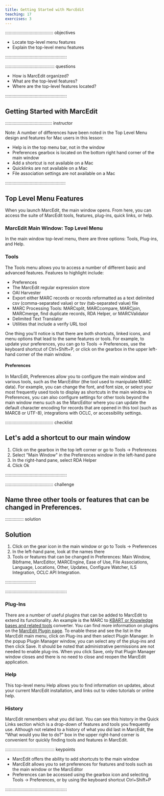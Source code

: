 ```yaml
---
title: Getting Started with MarcEdit
teaching: 17
exercises: 3
---
```


::::::::::::::::::::::::::::::::::::::: objectives

- Locate top-level menu features
- Explain the top-level menu features

::::::::::::::::::::::::::::::::::::::::::::::::::

:::::::::::::::::::::::::::::::::::::::: questions

- How is MarcEdit organized?
- What are the top-level features?
- Where are the top-level features located?

::::::::::::::::::::::::::::::::::::::::::::::::::

## Getting Started with MarcEdit

:::::::::::::::::::::::::::::::::::::: instructor

Note: A number of differences have been noted in the Top Level Menu design and features for Mac users in this lesson:
- Help is in the top menu bar, not in the window
- Preferences gearbox is located on the bottom right hand corner of the main window
- Add a shortcut is not available on a Mac
- Quicklinks are not available on a Mac
- File association settings are not available on a Mac
  
:::::::::::::::::::::::::::::::::::::::::::::::::

## Top Level Menu Features

When you launch MarcEdit, the main window opens. From here, you can access the suite of MarcEdit tools, features, plug-ins, quick links, or help.

### MarcEdit Main Window: Top Level Menu

In the main window top-level menu, there are three options: Tools, Plug-ins, and Help.

### Tools

The Tools menu allows you to access a number of different basic and advanced features. Features to highlight include:

- Preferences
- The MarcEdit regular expression store
- OAI Harvester
- Export either MARC records or records reformatted as a text delimited csv (comma-separated value) or tsv (tab-separated value) file
- MARC Processing Tools: MARCsplit, MARCcompare, MARCjoin, MARCmerge, find duplicate records, RDA Helper, or MARCValidator
- Delimited Text Translator
- Utilities that include a verify URL tool

One thing you'll notice is that there are both shortcuts, linked icons, and menu options that lead to the same features or tools. For example, to update your preferences, you can go to Tools → Preferences, use the keyboard shortcut of Ctrl+Shift+P, or click on the gearbox in the upper left-hand corner of the main window.

#### Preferences

In MarcEdit, Preferences allow you to configure the main window and various tools, such as the MarcEditor (the tool used to manipulate MARC data). For example, you can change the font, and font size, or select your most frequently used tools to display as shortcuts in the main window. In Preferences, you can also configure settings for other tools beyond the main window menu such as the MarcEditor where you can update the default character encoding for records that are opened in this tool (such as MARC8 or UTF-8), integrations with OCLC, or accessibility settings.

:::::::::::::::::::::::::::::::::::::::  checklist

## Let's add a shortcut to our main window

1. Click on the gearbox in the top left corner or go to Tools → Preferences
2. Select "Main Window" in the Preferences window in the left-hand pane
3. In the right-hand pane, select RDA Helper
4. Click Ok
  

::::::::::::::::::::::::::::::::::::::::::::::::::

:::::::::::::::::::::::::::::::::::::::  challenge

## Name three other tools or features that can be changed in Preferences.

:::::::::::::::  solution

## Solution

1. Click on the gear icon in the main window or go to Tools → Preferences
2. In the left-hand pane, look at the names there
3. Tools or features that can be changed in Preferences: Main Window, Bibframe, MarcEditor, MARCEngine, Ease of Use, File Associations, Language, Locations, Other, Updates, Configure Watcher, ILS Integration, OCLC API Integration.
  
  

:::::::::::::::::::::::::

::::::::::::::::::::::::::::::::::::::::::::::::::

### Plug-Ins

There are a number of useful plugins that can be added to MarcEdit to extend its functionality. An example is the MARC to [KBART or Knowledge bases and related tools](https://www.niso.org/standards-committees/kbart/kbart-frequently-asked-questions) converter. You can find more information on plugins on the [MarcEdit Plugin page](https://marcedit.reeset.net/managing-plugins-in-marcedit). To enable these and see the list in the MarcEdit main menu, click on Plug-ins and then select Plugin Manager. In the popup Plugin Manager window, you can select any of the plug-ins and then click Save. It should be noted that administrative permissions are not needed to enable plug-ins. When you click Save, only that Plugin Manager window closes and there is no need to close and reopen the MarcEdit application.

### Help

This top-level menu Help allows you to find information on updates, about your current MarcEdit installation, and links out to video tutorials or online help.

### History

MarcEdit remembers what you did last. You can see this history in the Quick Links section which is a drop-down of features and tools you frequently use. Although not related to a history of what you did last in MarcEdit, the "What would you like to do?" box in the upper right-hand corner is convenient for quickly finding tools and features in MarcEdit.

:::::::::::::::::::::::::::::::::::::::: keypoints

- MarcEdit offers the ability to add shortcuts to the main window
- MarcEdit allows you to set preferences for features and tools such as the main window or the MarcEditor
- Preferences can be accessed using the gearbox icon and selecting Tools → Preferences, or by using the keyboard shortcut Ctrl+Shift+P

::::::::::::::::::::::::::::::::::::::::::::::::::


